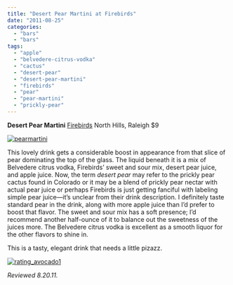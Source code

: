 ```yaml
---
title: "Desert Pear Martini at Firebirds"
date: "2011-08-25"
categories: 
  - "bars"
  - "bars"
tags: 
  - "apple"
  - "belvedere-citrus-vodka"
  - "cactus"
  - "desert-pear"
  - "desert-pear-martini"
  - "firebirds"
  - "pear"
  - "pear-martini"
  - "prickly-pear"
---
```


**Desert Pear Martini** [Firebirds](http://www.firebirdsrestaurants.com/index.html) North Hills, Raleigh $9

[![](http://s3.amazonaws.com/thegourmez-wpmedia/2011/08/pearmartini.jpg "pearmartini")](http://s3.amazonaws.com/thegourmez-wpmedia/2011/08/pearmartini.jpg)

This lovely drink gets a considerable boost in appearance from that slice of pear dominating the top of the glass. The liquid beneath it is a mix of Belvedere citrus vodka, Firebirds’ sweet and sour mix, desert pear juice, and apple juice. Now, the term _desert pear_ may refer to the prickly pear cactus found in Colorado or it may be a blend of prickly pear nectar with actual pear juice or perhaps Firebirds is just getting fanciful with labeling simple pear juice—it’s unclear from their drink description. I definitely taste standard pear in the drink, along with more apple juice than I’d prefer to boost that flavor. The sweet and sour mix has a soft presence; I’d recommend another half-ounce of it to balance out the sweetness of the juices more. The Belvedere citrus vodka is excellent as a smooth liquor for the other flavors to shine in.

This is a tasty, elegant drink that needs a little pizazz.

[![](http://s3.amazonaws.com/thegourmez-wpmedia/2009/02/rating_avocado1.gif "rating_avocado1")](http://s3.amazonaws.com/thegourmez-wpmedia/2009/02/rating_avocado1.gif)

_Reviewed 8.20.11._
